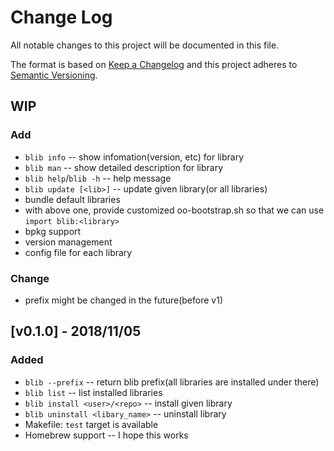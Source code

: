 # Change Log
All notable changes to this project will be documented in this file.

The format is based on [Keep a Changelog](http://keepachangelog.com/)
and this project adheres to [Semantic Versioning](http://semver.org/).

## WIP
### Add
  - `blib info` -- show infomation(version, etc) for library
  - `blib man` -- show detailed description for library
  - `blib help`/`blib -h` -- help message
  - `blib update [<lib>]` -- update given library(or all libraries)
  - bundle default libraries
  - with above one, provide customized oo-bootstrap.sh so that we can use `import blib:<library>`
  - bpkg support
  - version management
  - config file for each library

### Change
  - prefix might be changed in the future(before v1)


## [v0.1.0] - 2018/11/05
### Added
  - `blib --prefix` -- return blib prefix(all libraries are installed under there)
  - `blib list` -- list installed libraries
  - `blib install <user>/<repo>` -- install given library
  - `blib uninstall <libary_name>` -- uninstall library
  - Makefile: `test` target is available
  - Homebrew support -- I hope this works
